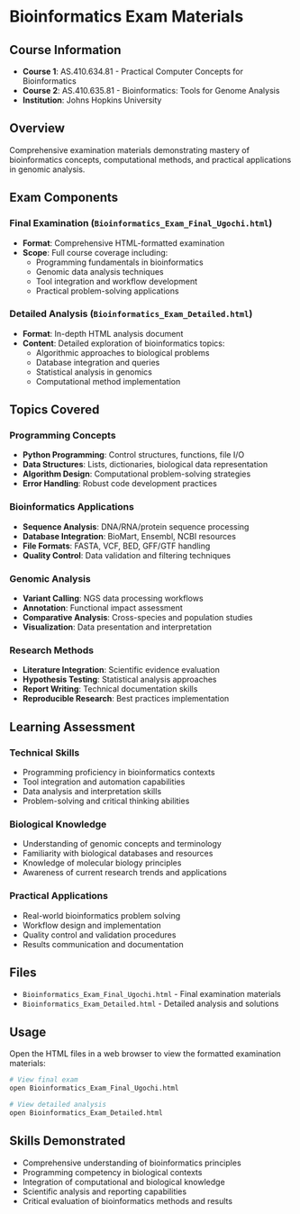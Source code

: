 # Bioinformatics Exam Materials

## Course Information
- **Course 1**: AS.410.634.81 - Practical Computer Concepts for Bioinformatics
- **Course 2**: AS.410.635.81 - Bioinformatics: Tools for Genome Analysis
- **Institution**: Johns Hopkins University

## Overview
Comprehensive examination materials demonstrating mastery of bioinformatics concepts, computational methods, and practical applications in genomic analysis.

## Exam Components

### Final Examination (`Bioinformatics_Exam_Final_Ugochi.html`)
- **Format**: Comprehensive HTML-formatted examination
- **Scope**: Full course coverage including:
  - Programming fundamentals in bioinformatics
  - Genomic data analysis techniques
  - Tool integration and workflow development
  - Practical problem-solving applications

### Detailed Analysis (`Bioinformatics_Exam_Detailed.html`)
- **Format**: In-depth HTML analysis document
- **Content**: Detailed exploration of bioinformatics topics:
  - Algorithmic approaches to biological problems
  - Database integration and queries
  - Statistical analysis in genomics
  - Computational method implementation

## Topics Covered

### Programming Concepts
- **Python Programming**: Control structures, functions, file I/O
- **Data Structures**: Lists, dictionaries, biological data representation
- **Algorithm Design**: Computational problem-solving strategies
- **Error Handling**: Robust code development practices

### Bioinformatics Applications
- **Sequence Analysis**: DNA/RNA/protein sequence processing
- **Database Integration**: BioMart, Ensembl, NCBI resources
- **File Formats**: FASTA, VCF, BED, GFF/GTF handling
- **Quality Control**: Data validation and filtering techniques

### Genomic Analysis
- **Variant Calling**: NGS data processing workflows
- **Annotation**: Functional impact assessment
- **Comparative Analysis**: Cross-species and population studies
- **Visualization**: Data presentation and interpretation

### Research Methods
- **Literature Integration**: Scientific evidence evaluation
- **Hypothesis Testing**: Statistical analysis approaches
- **Report Writing**: Technical documentation skills
- **Reproducible Research**: Best practices implementation

## Learning Assessment

### Technical Skills
- Programming proficiency in bioinformatics contexts
- Tool integration and automation capabilities
- Data analysis and interpretation skills
- Problem-solving and critical thinking abilities

### Biological Knowledge
- Understanding of genomic concepts and terminology
- Familiarity with biological databases and resources
- Knowledge of molecular biology principles
- Awareness of current research trends and applications

### Practical Applications
- Real-world bioinformatics problem solving
- Workflow design and implementation
- Quality control and validation procedures
- Results communication and documentation

## Files
- `Bioinformatics_Exam_Final_Ugochi.html` - Final examination materials
- `Bioinformatics_Exam_Detailed.html` - Detailed analysis and solutions

## Usage
Open the HTML files in a web browser to view the formatted examination materials:
```bash
# View final exam
open Bioinformatics_Exam_Final_Ugochi.html

# View detailed analysis
open Bioinformatics_Exam_Detailed.html
```

## Skills Demonstrated
- Comprehensive understanding of bioinformatics principles
- Programming competency in biological contexts
- Integration of computational and biological knowledge
- Scientific analysis and reporting capabilities
- Critical evaluation of bioinformatics methods and results